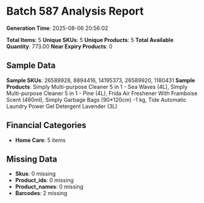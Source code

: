 # Batch 587 Analysis Report

**Generation Time**: 2025-08-06 20:56:02

**Total Items**: 5
**Unique SKUs**: 5
**Unique Products**: 5
**Total Available Quantity**: 773.00
**Near Expiry Products**: 0

## Sample Data
**Sample SKUs**: 26589928, 8894416, 14195373, 26589920, 1180431
**Sample Products**: Simply Multi-purpose Cleaner 5 in 1 - Sea Waves (4L), Simply Multi-purpose Cleaner 5 in 1 - Pine (4L), Frida Air Freshener With Framboise Scent (460ml), Simply Garbage Bags (90*120cm) -1 kg, Tide Automatic Laundry Power Gel Detergent Lavender (3L)

## Financial Categories
- **Home Care**: 5 items

## Missing Data
- **Skus**: 0 missing
- **Product_ids**: 0 missing
- **Product_names**: 0 missing
- **Barcodes**: 2 missing

